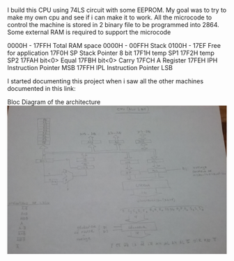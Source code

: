 I build this CPU using 74LS circuit  with some EEPROM. My goal was to try to make my own cpu and see if i can make it to work. All the microcode to control the machine is stored in 2 binary file to be programmed into 2864. Some external RAM is required to support the microcode

 0000H - 17FFH Total RAM space
 0000H - 00FFH Stack
 0100H - 17EF  Free for application
 17F0H SP		Stack Pointer 8 bit
 17F1H temp SP1
 17F2H temp	SP2
 17FAH bit<0>	Equal
 17FBH bit<0>	Carry
 17FCH A		Register
 17FEH IPH		Instruction Pointer MSB
 17FFH IPL		Instruction Pointer LSB

I started documenting this project when i saw all the other machines documented in this link:

Bloc Diagram of the architecture
![](BlocDiagram.jpg)

